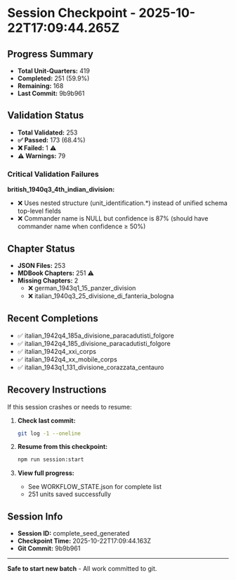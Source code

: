 # Session Checkpoint - 2025-10-22T17:09:44.265Z

## Progress Summary

- **Total Unit-Quarters:** 419
- **Completed:** 251 (59.9%)
- **Remaining:** 168
- **Last Commit:** 9b9b961

## Validation Status

- **Total Validated:** 253
- **✅ Passed:** 173 (68.4%)
- **❌ Failed:** 1 ⚠️
- **⚠️ Warnings:** 79

### Critical Validation Failures

**british_1940q3_4th_indian_division:**
  - ❌ Uses nested structure (unit_identification.*) instead of unified schema top-level fields
  - ❌ Commander name is NULL but confidence is 87% (should have commander name when confidence ≥ 50%)

## Chapter Status

- **JSON Files:** 253
- **MDBook Chapters:** 251 ⚠️
- **Missing Chapters:** 2
  - ❌ german_1943q1_15_panzer_division
  - ❌ italian_1940q3_25_divisione_di_fanteria_bologna

## Recent Completions

- ✅ italian_1942q4_185a_divisione_paracadutisti_folgore
- ✅ italian_1942q4_185_divisione_paracadutisti_folgore
- ✅ italian_1942q4_xxi_corps
- ✅ italian_1942q4_xx_mobile_corps
- ✅ italian_1943q1_131_divisione_corazzata_centauro

## Recovery Instructions

If this session crashes or needs to resume:

1. **Check last commit:**
   ```bash
   git log -1 --oneline
   ```

2. **Resume from this checkpoint:**
   ```bash
   npm run session:start
   ```

3. **View full progress:**
   - See WORKFLOW_STATE.json for complete list
   - 251 units saved successfully

## Session Info

- **Session ID:** complete_seed_generated
- **Checkpoint Time:** 2025-10-22T17:09:44.163Z
- **Git Commit:** 9b9b961

---

**Safe to start new batch** - All work committed to git.
